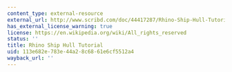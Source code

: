 ```yaml
---
content_type: external-resource
external_url: http://www.scribd.com/doc/44417287/Rhino-Ship-Hull-Tutorial
has_external_license_warning: true
license: https://en.wikipedia.org/wiki/All_rights_reserved
status: ''
title: Rhino Ship Hull Tutorial
uid: 113e682e-783e-44a2-8c68-61e6cf5512a4
wayback_url: ''
---
```

